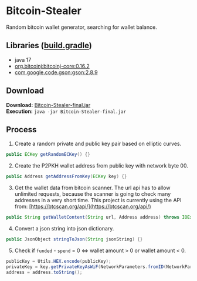 # Bitcoin-Stealer
Random bitcoin wallet generator, searching for wallet balance.

## Libraries ([build.gradle](https://github.com/Delta203/Bitcoin-Stealer/blob/main/build.gradle))
- java 17 
- [org.bitcoinj:bitcoinj-core:0.16.2](https://bitcoinj.org/)
- [com.google.code.gson:gson:2.8.9](https://code.google.com/)

## Download
**Download:** [Bitcoin-Stealer-final.jar](https://github.com/Delta203/Bitcoin-Stealer/raw/main/build/libs/Bitcoin-Stealer-final.jar)<br>
**Execution:** `java -jar Bitcoin-Stealer-final.jar`

## Process
1. Create a random private and public key pair based on elliptic curves.
```java
public ECKey getRandomECKey() {}
```
2. Create the P2PKH wallet address from public key with network byte 00.
```java
public Address getAddressFromKey(ECKey key) {}
```
3. Get the wallet data from bitcoin scanner. The url api has to allow unlimited requests, because the scanner is going to check many addresses in a very short time. This project is currently using the API from: [https://btcscan.org/api/](https://btcscan.org/api/) 
```java
public String getWalletContent(String url, Address address) throws IOException {}
```
4. Convert a json string into json dictionary.
```java
public JsonObject stringToJson(String jsonString) {}
```
5. Check if `funded` - `spend` = 0 ⇔ wallet amount > 0 or wallet amount < 0.
```java
publicKey = Utils.HEX.encode(publicKey);
privateKey = key.getPrivateKeyAsWiF(NetworkParameters.fromID(NetworkParameters.ID_MAINNET));
address = address.toString();
```
